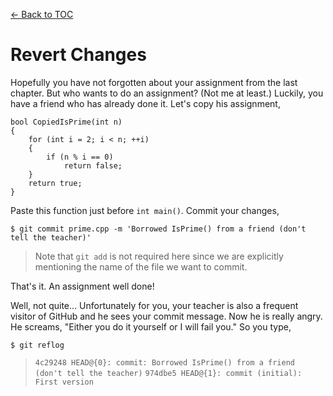 [<- Back to TOC](https://github.com/Hindol/git-tutorial/blob/master/README.md)

# Revert Changes
Hopefully you have not forgotten about your assignment from the last chapter. But who wants to do an assignment? (Not me at least.) Luckily, you have a friend who has already done it. Let's copy his assignment,

    bool CopiedIsPrime(int n)
    {
        for (int i = 2; i < n; ++i)
        {
            if (n % i == 0)
                return false;
        }
        return true;
    }

Paste this function just before `int main()`. Commit your changes,

    $ git commit prime.cpp -m 'Borrowed IsPrime() from a friend (don't tell the teacher)'

> Note that `git add` is not required here since we are explicitly mentioning the name of the file we want to commit.

That's it. An assignment well done!

Well, not quite...
Unfortunately for you, your teacher is also a frequent visitor of GitHub and he sees your commit message. Now he is really angry. He screams, "Either you do it yourself or I will fail you." So you type,

    $ git reflog

> `4c29248 HEAD@{0}: commit: Borrowed IsPrime() from a friend (don't tell the teacher)`
> `974dbe5 HEAD@{1}: commit (initial): First version`